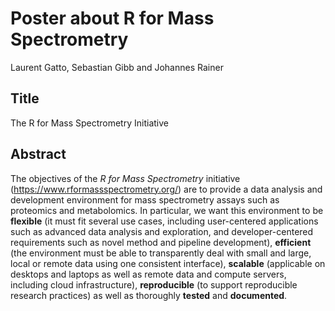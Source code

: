 # Poster about R for Mass Spectrometry

Laurent Gatto, Sebastian Gibb and Johannes Rainer

## Title

The R for Mass Spectrometry Initiative

## Abstract

The objectives of the ​*R for Mass Spectrometry* initiative
(https://www.rformassspectrometry.org/) are to provide a data analysis
and development environment for mass spectrometry assays such as
proteomics and metabolomics. In particular, we want this environment
to be **flexible​** (it must fit several use cases, including
user-centered applications such as advanced data analysis and
exploration, and developer-centered requirements such as novel method
and pipeline development), **efficient** (the environment must be able
to transparently deal with small and large, local or remote data using
one consistent interface), **scalable** (applicable on desktops and
laptops as well as remote data and compute servers, including cloud
infrastructure), **reproducible** (to support reproducible research
practices) as well as thoroughly **tested** and **documented**.



